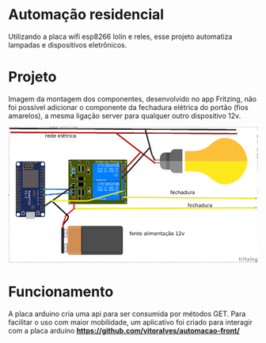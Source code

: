 # Automação residencial
Utilizando a placa wifi esp8266 lolin e reles, esse projeto automatiza lampadas e dispositivos eletrônicos.

# Projeto
Imagem da montagem dos componentes, desenvolvido no app Fritzing, não foi possível adicionar o componente da fechadura elétrica do portão (fios amarelos), a mesma ligação server para qualquer outro dispositivo 12v.

![alt tag](https://github.com/vitoralves/automacao-back/blob/master/automacao.png)

# Funcionamento
A placa arduino cria uma api para ser consumida por métodos GET.
Para facilitar o uso com maior mobilidade, um aplicativo foi criado para interagir com a placa arduino **https://github.com/vitoralves/automacao-front/**
